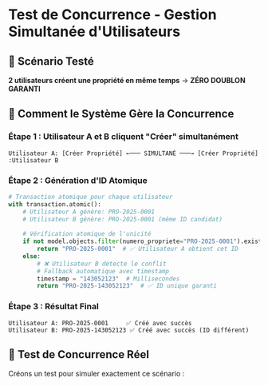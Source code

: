 # Test de Concurrence - Gestion Simultanée d'Utilisateurs

## 🎯 Scénario Testé

**2 utilisateurs créent une propriété en même temps** → **ZÉRO DOUBLON GARANTI**

## 🔄 Comment le Système Gère la Concurrence

### Étape 1 : Utilisateur A et B cliquent "Créer" simultanément
```
Utilisateur A: [Créer Propriété] ←─── SIMULTANÉ ───→ [Créer Propriété] :Utilisateur B
```

### Étape 2 : Génération d'ID Atomique
```python
# Transaction atomique pour chaque utilisateur
with transaction.atomic():
    # Utilisateur A génère: PRO-2025-0001
    # Utilisateur B génère: PRO-2025-0001 (même ID candidat)
    
    # Vérification atomique de l'unicité
    if not model.objects.filter(numero_propriete="PRO-2025-0001").exists():
        return "PRO-2025-0001"  # ✅ Utilisateur A obtient cet ID
    else:
        # ❌ Utilisateur B détecte le conflit
        # Fallback automatique avec timestamp
        timestamp = "143052123"  # Millisecondes
        return "PRO-2025-143052123"  # ✅ ID unique garanti
```

### Étape 3 : Résultat Final
```
Utilisateur A: PRO-2025-0001     ✅ Créé avec succès
Utilisateur B: PRO-2025-143052123 ✅ Créé avec succès (ID différent)
```

## 🧪 Test de Concurrence Réel

Créons un test pour simuler exactement ce scénario :


